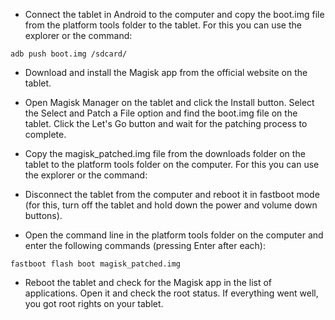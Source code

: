 
- Connect the tablet in Android to the computer and copy the boot.img file from the platform tools folder to the tablet. For this you can use the explorer or the command:

```
adb push boot.img /sdcard/
```

- Download and install the Magisk app from the official website on the tablet.
-  Open Magisk Manager on the tablet and click the Install button. Select the Select and Patch a File option and find the boot.img file on the tablet. Click the Let's Go button and wait for the patching process to complete.
- Copy the magisk_patched.img file from the downloads folder on the tablet to the platform tools folder on the computer. For this you can use the explorer or the command:

- Disconnect the tablet from the computer and reboot it in fastboot mode (for this, turn off the tablet and hold down the power and volume down buttons).
- Open the command line in the platform tools folder on the computer and enter the following commands (pressing Enter after each):

```
fastboot flash boot magisk_patched.img
```

- Reboot the tablet and check for the Magisk app in the list of applications. Open it and check the root status. If everything went well, you got root rights on your tablet.
